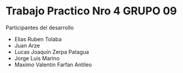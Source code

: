 # Trabajo Practico Nro 4 GRUPO 09
Participantes del desarrollo
- Elias Ruben Tolaba
- Juan Arze
- Lucas Joaquín Zerpa Patagua 
- Jorge Luis Marino 
- Maximo Valentin Farfan Antileo